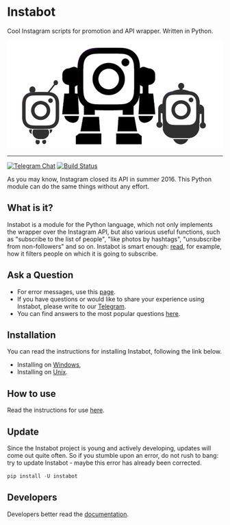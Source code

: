 # Instabot

Cool Instagram scripts for promotion and API wrapper. Written in Python.

![Instabot is better than other open-source bots!](/assets/instabot.png "Instabot is better than other open-source bots!")

___
[![Telegram Chat](https://img.shields.io/badge/chat%20on-Telegram-blue.svg)](https://t.me/joinchat/AAAAAEHxHAtKhKo4X4r7xg)
[![Build Status](https://travis-ci.org/instagrambot/instabot.svg?branch=master)](https://travis-ci.org/instagrambot/instabot)

As you may know, Instagram closed its API in summer 2016. This Python module can do the same things without any effort.

## What is it?

Instabot is a module for the Python language, which not only implements the wrapper over the Instagram API, but also various useful functions, such as "subscribe to the list of people", "like photos by hashtags", "unsubscribe from non-followers" and so on. Instabot is smart enough: [read](/docs/en/Filtration.md), for example, how it filters people on which it is going to subscribe.

## Ask a Question

* For error messages, use this [page](https://github.com/instagrambot/instabot/issues).
* If you have questions or would like to share your experience using Instabot, please write to our [Telegram](https://t.me/instabotproject).
* You can find answers to the most popular questions [here](/docs/en/FAQ.md).

## Installation

You can read the instructions for installing Instabot, following the link below.
* Installing on [Windows](/docs/en/Installation_on_Windows.md),
* Installing on [Unix](/docs/en/Installation_on_Unix.md).

## How to use

Read the instructions for use [here](/docs/en/How_to_use.md).

## Update

Since the Instabot project is young and actively developing, updates will come out quite often. So if you stumble upon an error, do not rush to bang: try to update Instabot - maybe this error has already been corrected.

``` python
pip install -U instabot
```

## Developers

Developers better read the [documentation](/docs/en/For_developers.md).
